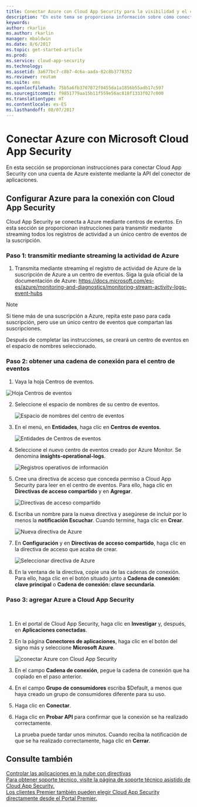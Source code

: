 ```yaml
---
title: Conectar Azure con Cloud App Security para la visibilidad y el control del uso | Microsoft Docs
description: "En este tema se proporciona información sobre cómo conectar Azure con Cloud App Security mediante el conector de API."
keywords: 
author: rkarlin
ms.author: rkarlin
manager: mbaldwin
ms.date: 8/6/2017
ms.topic: get-started-article
ms.prod: 
ms.service: cloud-app-security
ms.technology: 
ms.assetid: 3a677bc7-c8b7-4c6a-aada-82c8b3778352
ms.reviewer: reutam
ms.suite: ems
ms.openlocfilehash: 75b5a6fb3707872f0455da1a1856b55adb17c597
ms.sourcegitcommit: f9851779aa15b11f559e56ac818f1333f027c000
ms.translationtype: HT
ms.contentlocale: es-ES
ms.lasthandoff: 08/07/2017
---
```

# <a name="connect-azure-to-microsoft-cloud-app-security"></a>Conectar Azure con Microsoft Cloud App Security

En esta sección se proporcionan instrucciones para conectar Cloud App Security con una cuenta de Azure existente mediante la API del conector de aplicaciones.  
  
## <a name="setting-up-azure-for-connection-to-cloud-app-security"></a>Configurar Azure para la conexión con Cloud App Security

Cloud App Security se conecta a Azure mediante centros de eventos. En esta sección se proporcionan instrucciones para transmitir mediante streaming todos los registros de actividad a un único centro de eventos de la suscripción. 

### <a name="step-1-stream-your-azure-activity"></a>Paso 1: transmitir mediante streaming la actividad de Azure

1.  Transmita mediante streaming el registro de actividad de Azure de la suscripción de Azure a un centro de eventos. Siga la guía oficial de la documentación de Azure: https://docs.microsoft.com/es-es/azure/monitoring-and-diagnostics/monitoring-stream-activity-logs-event-hubs

 > [!NOTE]
 > Si tiene más de una suscripción a Azure, repita este paso para cada suscripción, pero use un único centro de eventos que compartan las suscripciones.

 Después de completar las instrucciones, se creará un centro de eventos en el espacio de nombres seleccionado.

### <a name="step-2-get-a-connection-string-to-your-event-hub"></a>Paso 2: obtener una cadena de conexión para el centro de eventos

1.  Vaya la hoja Centros de eventos.
  
   ![Hoja Centros de eventos](media/azure-event-hubs.png "Centros de eventos de Azure")

2.  Seleccione el espacio de nombres de su centro de eventos.
  
    ![Espacio de nombres del centro de eventos](media/azure-namespace.png "Espacio de nombres de Azure")

3.  En el menú, en **Entidades**, haga clic en **Centros de eventos**. 
  
    ![Entidades de Centros de eventos](media/azure-event-hubs-entities.png "Entidades del centro de eventos de Azure")

4.  Seleccione el nuevo centro de eventos creado por Azure Monitor. Se denomina **insights-operational-logs**.
  
    ![Registros operativos de información](media/azure-insight-operational-logs.png "Registros operativos de información de Azure")

5. Cree una directiva de acceso que conceda permiso a Cloud App Security para leer en el centro de eventos. Para ello, haga clic en **Directivas de acceso compartido** y en **Agregar**.
  
    ![Directivas de acceso compartido](media/azure-shared-access-policies.png "Directiva de acceso compartido de Azure")

6.  Escriba un nombre para la nueva directiva y asegúrese de incluir por lo menos la **notificación Escuchar**. Cuando termine, haga clic en **Crear**.
  
    ![Nueva directiva de Azure](media/azure-new-policy.png "Crear directiva de Azure")

7.  En **Configuración** y en **Directivas de acceso compartido**, haga clic en la directiva de acceso que acaba de crear.   
  
    ![Seleccionar directiva de Azure](media/azure-select-policy.png "Seleccionar directiva de Azure")

8. En la ventana de la directiva, copie una de las cadenas de conexión. Para ello, haga clic en el botón situado junto a **Cadena de conexión: clave principal** o **Cadena de conexión: clave secundaria**.

### <a name="step-3-add-azure-to-cloud-app-security"></a>Paso 3: agregar Azure a Cloud App Security
 
1.  En el portal de Cloud App Security, haga clic en **Investigar** y, después, en **Aplicaciones conectadas**.  
  
3.  En la página **Conectores de aplicaciones**, haga clic en el botón del signo más y seleccione **Microsoft Azure**.  
  
     ![conectar Azure con Cloud App Security](media/azure-connect-app.png "conectar Azure")  
  
4.  En el campo **Cadena de conexión**, pegue la cadena de conexión que ha copiado en el paso anterior.  
  
5.  En el campo **Grupo de consumidores** escriba $Default, a menos que haya creado un grupo de consumidores diferente para su uso.
  
6.  Haga clic en **Conectar**.
8.  Haga clic en **Probar API** para confirmar que la conexión se ha realizado correctamente.  
  
     La prueba puede tardar unos minutos. Cuando reciba la notificación de que se ha realizado correctamente, haga clic en **Cerrar**.  
  





## <a name="see-also"></a>Consulte también  
[Controlar las aplicaciones en la nube con directivas](control-cloud-apps-with-policies.md)   
[Para obtener soporte técnico, visite la página de soporte técnico asistido de Cloud App Security.](http://support.microsoft.com/oas/default.aspx?prid=16031)   
[Los clientes Premier también pueden elegir Cloud App Security directamente desde el Portal Premier.](https://premier.microsoft.com/)  
  
  